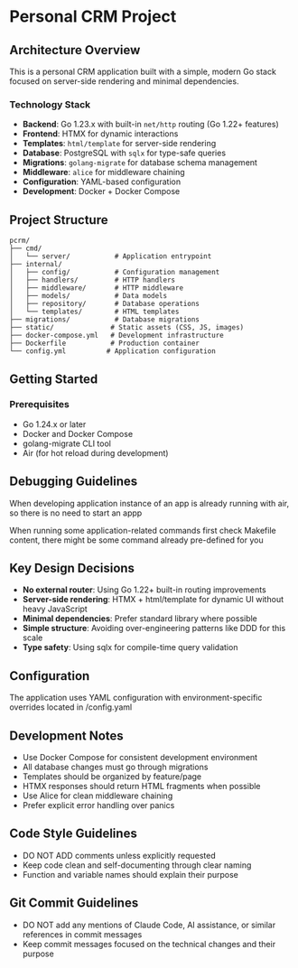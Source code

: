 # Personal CRM Project

## Architecture Overview

This is a personal CRM application built with a simple, modern Go stack focused on server-side rendering and minimal dependencies.

### Technology Stack
- **Backend**: Go 1.23.x with built-in `net/http` routing (Go 1.22+ features)
- **Frontend**: HTMX for dynamic interactions
- **Templates**: `html/template` for server-side rendering
- **Database**: PostgreSQL with `sqlx` for type-safe queries
- **Migrations**: `golang-migrate` for database schema management
- **Middleware**: `alice` for middleware chaining
- **Configuration**: YAML-based configuration
- **Development**: Docker + Docker Compose

## Project Structure

```
pcrm/
├── cmd/
│   └── server/           # Application entrypoint
├── internal/
│   ├── config/           # Configuration management
│   ├── handlers/         # HTTP handlers
│   ├── middleware/       # HTTP middleware
│   ├── models/           # Data models
│   ├── repository/       # Database operations
│   └── templates/        # HTML templates
├── migrations/           # Database migrations
├── static/              # Static assets (CSS, JS, images)
├── docker-compose.yml   # Development infrastructure
├── Dockerfile           # Production container
└── config.yml          # Application configuration
```

## Getting Started

### Prerequisites
- Go 1.24.x or later
- Docker and Docker Compose
- golang-migrate CLI tool
- Air (for hot reload during development)

## Debugging Guidelines

When developing application instance of an app is already running with air, so there is no need to start an appp

When running some application-related commands first check Makefile content, there might be some command already pre-defined for you

## Key Design Decisions

- **No external router**: Using Go 1.22+ built-in routing improvements
- **Server-side rendering**: HTMX + html/template for dynamic UI without heavy JavaScript
- **Minimal dependencies**: Prefer standard library where possible
- **Simple structure**: Avoiding over-engineering patterns like DDD for this scale
- **Type safety**: Using sqlx for compile-time query validation

## Configuration

The application uses YAML configuration with environment-specific overrides located in /config.yaml

## Development Notes

- Use Docker Compose for consistent development environment
- All database changes must go through migrations
- Templates should be organized by feature/page
- HTMX responses should return HTML fragments when possible
- Use Alice for clean middleware chaining
- Prefer explicit error handling over panics

## Code Style Guidelines

- DO NOT ADD comments unless explicitly requested
- Keep code clean and self-documenting through clear naming
- Function and variable names should explain their purpose

## Git Commit Guidelines

- DO NOT add any mentions of Claude Code, AI assistance, or similar references in commit messages
- Keep commit messages focused on the technical changes and their purpose